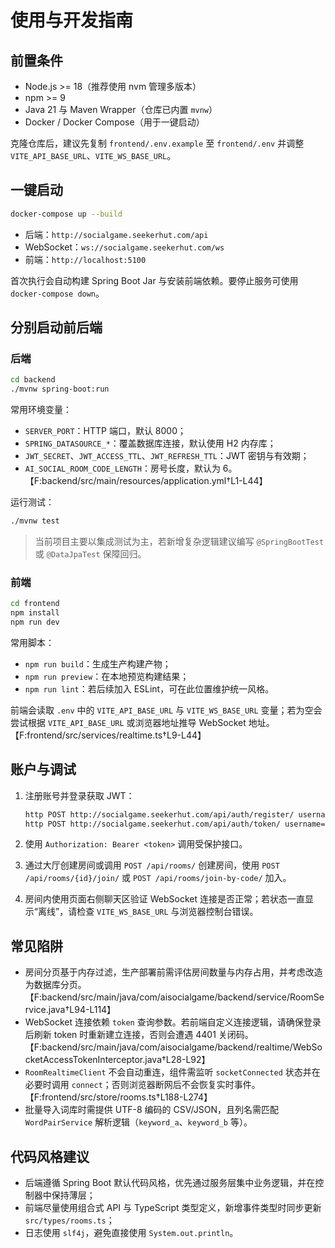 # 使用与开发指南

## 前置条件

- Node.js >= 18（推荐使用 nvm 管理多版本）
- npm >= 9
- Java 21 与 Maven Wrapper（仓库已内置 `mvnw`）
- Docker / Docker Compose（用于一键启动）

克隆仓库后，建议先复制 `frontend/.env.example` 至 `frontend/.env` 并调整 `VITE_API_BASE_URL`、`VITE_WS_BASE_URL`。

## 一键启动

```bash
docker-compose up --build
```

- 后端：`http://socialgame.seekerhut.com/api`
- WebSocket：`ws://socialgame.seekerhut.com/ws`
- 前端：`http://localhost:5100`

首次执行会自动构建 Spring Boot Jar 与安装前端依赖。要停止服务可使用 `docker-compose down`。

## 分别启动前后端

### 后端

```bash
cd backend
./mvnw spring-boot:run
```

常用环境变量：

- `SERVER_PORT`：HTTP 端口，默认 8000；
- `SPRING_DATASOURCE_*`：覆盖数据库连接，默认使用 H2 内存库；
- `JWT_SECRET`、`JWT_ACCESS_TTL`、`JWT_REFRESH_TTL`：JWT 密钥与有效期；
- `AI_SOCIAL_ROOM_CODE_LENGTH`：房号长度，默认为 6。【F:backend/src/main/resources/application.yml†L1-L44】

运行测试：

```bash
./mvnw test
```

> 当前项目主要以集成测试为主，若新增复杂逻辑建议编写 `@SpringBootTest` 或 `@DataJpaTest` 保障回归。

### 前端

```bash
cd frontend
npm install
npm run dev
```

常用脚本：

- `npm run build`：生成生产构建产物；
- `npm run preview`：在本地预览构建结果；
- `npm run lint`：若后续加入 ESLint，可在此位置维护统一风格。

前端会读取 `.env` 中的 `VITE_API_BASE_URL` 与 `VITE_WS_BASE_URL` 变量；若为空会尝试根据 `VITE_API_BASE_URL` 或浏览器地址推导 WebSocket 地址。【F:frontend/src/services/realtime.ts†L9-L44】

## 账户与调试

1. 注册账号并登录获取 JWT：

   ```bash
   http POST http://socialgame.seekerhut.com/api/auth/register/ username=alice password=Passw0rd! display_name=Alice
   http POST http://socialgame.seekerhut.com/api/auth/token/ username=alice password=Passw0rd!
   ```

2. 使用 `Authorization: Bearer <token>` 调用受保护接口。
3. 通过大厅创建房间或调用 `POST /api/rooms/` 创建房间，使用 `POST /api/rooms/{id}/join/` 或 `POST /api/rooms/join-by-code/` 加入。
4. 房间内使用页面右侧聊天区验证 WebSocket 连接是否正常；若状态一直显示“离线”，请检查 `VITE_WS_BASE_URL` 与浏览器控制台错误。

## 常见陷阱

- 房间分页基于内存过滤，生产部署前需评估房间数量与内存占用，并考虑改造为数据库分页。【F:backend/src/main/java/com/aisocialgame/backend/service/RoomService.java†L94-L114】
- WebSocket 连接依赖 `token` 查询参数。若前端自定义连接逻辑，请确保登录后刷新 token 时重新建立连接，否则会遭遇 4401 关闭码。【F:backend/src/main/java/com/aisocialgame/backend/realtime/WebSocketAccessTokenInterceptor.java†L28-L92】
- `RoomRealtimeClient` 不会自动重连，组件需监听 `socketConnected` 状态并在必要时调用 `connect`；否则浏览器断网后不会恢复实时事件。【F:frontend/src/store/rooms.ts†L188-L274】
- 批量导入词库时需提供 UTF-8 编码的 CSV/JSON，且列名需匹配 `WordPairService` 解析逻辑（`keyword_a`、`keyword_b` 等）。

## 代码风格建议

- 后端遵循 Spring Boot 默认代码风格，优先通过服务层集中业务逻辑，并在控制器中保持薄层；
- 前端尽量使用组合式 API 与 TypeScript 类型定义，新增事件类型时同步更新 `src/types/rooms.ts`；
- 日志使用 `slf4j`，避免直接使用 `System.out.println`。
